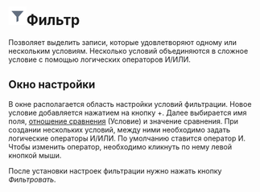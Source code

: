 # ![](../../images/icons/toolbar-controls/filter_default.svg)Фильтр

Позволяет выделить записи, которые удовлетворяют одному или нескольким условиям. Несколько условий объединяются в сложное условие с помощью логических операторов И/ИЛИ.

## Окно настройки

В окне располагается область настройки условий фильтрации. Новое условие добавляется нажатием на кнопку +. Далее выбирается имя поля, [отношение сравнения](../../processors/transformation/row-filter/filter-conditions.md) (Условие) и значение сравнения. При создании нескольких условий, между ними необходимо задать логические операторы И/ИЛИ. По умолчанию ставится оператор И. Чтобы изменить оператор, необходимо кликнуть по нему левой кнопкой мыши.

После установки настроек фильтрации нужно нажать кнопку *Фильтровать*.